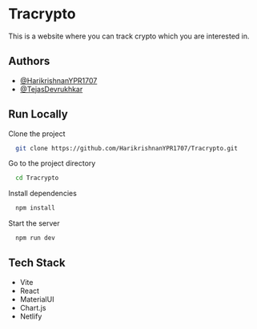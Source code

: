 # Tracrypto

This is a website where you can track crypto which you are interested in.

## Authors

- [@HarikrishnanYPR1707](https://github.com/HarikrishnanYPR1707)
- [@TejasDevrukhkar](https://github.com/TejasDevrukhkar)

## Run Locally

Clone the project

```bash
  git clone https://github.com/HarikrishnanYPR1707/Tracrypto.git
```

Go to the project directory

```bash
  cd Tracrypto
```

Install dependencies

```bash
  npm install
```

Start the server

```bash
  npm run dev
```

## Tech Stack

- Vite
- React
- MaterialUI
- Chart.js
- Netlify
